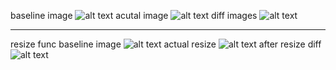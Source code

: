 baseline image
![alt text](image-1.png)
acutal image
![alt text](image-2.png)
diff images
![alt text](image-3.png)

---

resize func baseline image
![alt text](image-1.png)
actual resize
![alt text](image-4.png)
after resize diff
![alt text](image-5.png)
